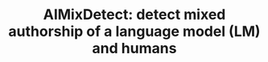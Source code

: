 ---
citation: "@article{Kashtan2024Information,\n  author = {Kashtan, Idan and Kipnis,
  Alon},\n  journal = {Harvard Data Science Review},\n  number = {Special Issue 5},\n
  \ year = {2024},\n  month = {aug 15},\n  note = {https://hdsr.mitpress.mit.edu/pub/f90vid3h},\n
  \ publisher = {The MIT Press},\n  title = {\n    {An} {Information}-{Theoretic}\n
  \   {Approach} for {Detecting} {Edits} in {AI}-{Generated} {Text} },\n  volume =
  { },\n}"
contributors:
- Alon Kipnis
- Idan Kashtan
description: This replication package is designed to guide you through the process
  of replicating the results presented in our paper. The data used in this research
  was generated using GPT-3.5-turbo (ChatGPT) and is organized into five distinct
  datasets, which are located in the dataset folder. To facilitate the reading and
  parsing of these datasets, a script named parse_article.py is provided.
last_edit: Fri, 30 Aug 2024 09:24:59 GMT
location: https://github.com/idankash/AIMixDetect
maintained_by: idankashtan11@gmail.com
shortname: ai_mix_detect
title: 'AIMixDetect: detect mixed authorship of a language model (LM) and humans'
uuid: 3434d838-d220-420a-a23e-ced7492528d3
---